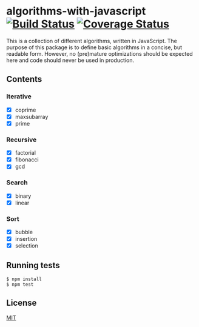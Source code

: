 # algorithms-with-javascript [![Build Status](https://travis-ci.org/yefremov/algorithms-with-javascript.svg?branch=master)](https://travis-ci.org/yefremov/algorithms-with-javascript) [![Coverage Status](https://coveralls.io/repos/github/yefremov/algorithms-with-javascript/badge.svg?branch=master)](https://coveralls.io/github/yefremov/algorithms-with-javascript?branch=master)

  This is a collection of different algorithms, written in JavaScript.
  The purpose of this package is to define basic algorithms in a concise,
  but readable form. However, no (pre)mature optimizations should be expected
  here and code should never be used in production.

## Contents

### Iterative

  - [x] coprime
  - [x] maxsubarray
  - [x] prime

### Recursive

  - [x] factorial
  - [x] fibonacci
  - [x] gcd

### Search

  - [x] binary
  - [x] linear

### Sort

 - [x] bubble
 - [x] insertion
 - [x] selection

## Running tests

```
$ npm install
$ npm test
```

## License

  [MIT](LICENSE)
